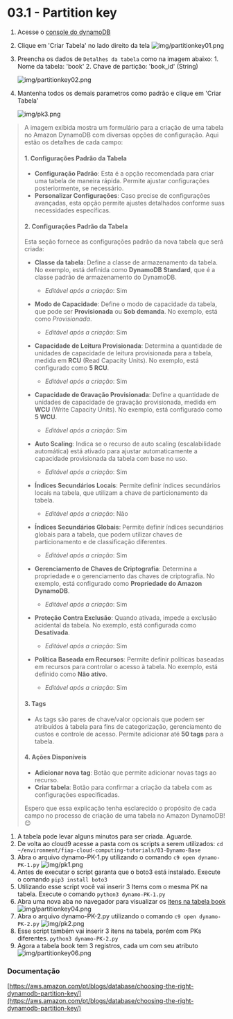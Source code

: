 # 03.1 - Partition key


1. Acesse o [console do dynamoDB](https://us-east-1.console.aws.amazon.com/dynamodbv2/home?region=us-east-1#dashboard)
2. Clique em 'Criar Tabela' no lado direito da tela
![img/partitionkey01.png](img/partitionkey01.png)
3. Preencha os dados de `Detalhes da tabela` como na imagem abaixo:
       1. Nome da tabela: 'book'
       2. Chave de partição: 'book_id' (String)
   
    ![img/partitionkey02.png](img/partitionkey02.png)

4. Mantenha todos os demais parametros como padrão e clique em 'Criar Tabela'
   
   ![img/pk3.png](img/pk3.png)

<blockquote>
A imagem exibida mostra um formulário para a criação de uma tabela no Amazon DynamoDB com diversas opções de configuração. Aqui estão os detalhes de cada campo:

#### 1. **Configurações Padrão da Tabela**
   - **Configuração Padrão**: Esta é a opção recomendada para criar uma tabela de maneira rápida. Permite ajustar configurações posteriormente, se necessário.
   - **Personalizar Configurações**: Caso precise de configurações avançadas, esta opção permite ajustes detalhados conforme suas necessidades específicas.

#### 2. **Configurações Padrão da Tabela**
   Esta seção fornece as configurações padrão da nova tabela que será criada:

   - **Classe da tabela**: Define a classe de armazenamento da tabela. No exemplo, está definida como **DynamoDB Standard**, que é a classe padrão de armazenamento do DynamoDB.
     - *Editável após a criação*: Sim

   - **Modo de Capacidade**: Define o modo de capacidade da tabela, que pode ser **Provisionada** ou **Sob demanda**. No exemplo, está como *Provisionada*.
     - *Editável após a criação*: Sim

   - **Capacidade de Leitura Provisionada**: Determina a quantidade de unidades de capacidade de leitura provisionada para a tabela, medida em **RCU** (Read Capacity Units). No exemplo, está configurado como **5 RCU**.
     - *Editável após a criação*: Sim

   - **Capacidade de Gravação Provisionada**: Define a quantidade de unidades de capacidade de gravação provisionada, medida em **WCU** (Write Capacity Units). No exemplo, está configurado como **5 WCU**.
     - *Editável após a criação*: Sim

   - **Auto Scaling**: Indica se o recurso de auto scaling (escalabilidade automática) está ativado para ajustar automaticamente a capacidade provisionada da tabela com base no uso.
     - *Editável após a criação*: Sim

   - **Índices Secundários Locais**: Permite definir índices secundários locais na tabela, que utilizam a chave de particionamento da tabela.
     - *Editável após a criação*: Não

   - **Índices Secundários Globais**: Permite definir índices secundários globais para a tabela, que podem utilizar chaves de particionamento e de classificação diferentes.
     - *Editável após a criação*: Sim

   - **Gerenciamento de Chaves de Criptografia**: Determina a propriedade e o gerenciamento das chaves de criptografia. No exemplo, está configurado como **Propriedade do Amazon DynamoDB**.
     - *Editável após a criação*: Sim

   - **Proteção Contra Exclusão**: Quando ativada, impede a exclusão acidental da tabela. No exemplo, está configurada como **Desativada**.
     - *Editável após a criação*: Sim

   - **Política Baseada em Recursos**: Permite definir políticas baseadas em recursos para controlar o acesso à tabela. No exemplo, está definido como **Não ativo**.
     - *Editável após a criação*: Sim

#### 3. **Tags**
   - As tags são pares de chave/valor opcionais que podem ser atribuídos à tabela para fins de categorização, gerenciamento de custos e controle de acesso. Permite adicionar até **50 tags** para a tabela.

#### 4. **Ações Disponíveis**
   - **Adicionar nova tag**: Botão que permite adicionar novas tags ao recurso.
   - **Criar tabela**: Botão para confirmar a criação da tabela com as configurações especificadas.

Espero que essa explicação tenha esclarecido o propósito de cada campo no processo de criação de uma tabela no Amazon DynamoDB! 😊
</blockquote>


1. A tabela pode levar alguns minutos para ser criada. Aguarde.
2. De volta ao cloud9 acesse a pasta com os scripts a serem utilizados: `cd ~/environment/fiap-cloud-computing-tutorials/03-Dynamo-Base`
3. Abra o arquivo dynamo-PK-1.py utilizando o comando `c9 open dynamo-PK-1.py`
![img/pk1.png](img/pk1.png)
1. Antes de executar o script garanta que o boto3 está instalado. Execute o comando `pip3 install boto3`
2. Utilizando esse script você vai inserir 3 Items com o mesma PK na tabela. Execute o comando `python3 dynamo-PK-1.py`
3.  Abra uma nova aba no navegador para visualizar os [itens na tabela book](https://us-east-1.console.aws.amazon.com/dynamodbv2/home?region=us-east-1#item-explorer?maximize=true&operation=SCAN&table=book)
![img/partitionkey04.png](img/partitionkey04.png)
1.  Abra o arquivo dynamo-PK-2.py utilizando o comando `c9 open dynamo-PK-2.py`
![img/pk2.png](img/pk2.png)
1.  Esse script também vai inserir 3 itens na tabela, porém com PKs diferentes. `python3 dynamo-PK-2.py`
2.  Agora a tabela book tem 3 registros, cada um com seu atributo
![img/partitionkey06.png](img/partitionkey06.png)

### Documentação
[https://aws.amazon.com/pt/blogs/database/choosing-the-right-dynamodb-partition-key/](https://aws.amazon.com/pt/blogs/database/choosing-the-right-dynamodb-partition-key/)